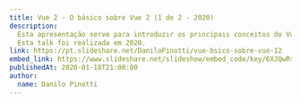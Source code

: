 ```yaml
---
title: Vue 2 - O básico sobre Vue 2 (1 de 2 - 2020)
description:
  Esta apresentação serve para introduzir os principais conceitos do Vue.
  Esta talk foi realizada em 2020.
link: https://pt.slideshare.net/DaniloPinotti/vue-bsico-sobre-vue-12
embed_link: https://www.slideshare.net/slideshow/embed_code/key/6XJQwRsQnIpKlF
publishedAt: 2020-01-18T21:00:00
author:
  name: Danilo Pinotti
---
```


